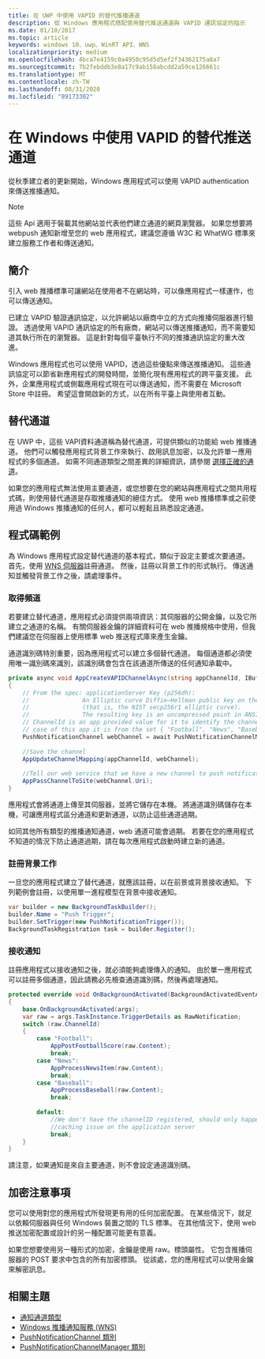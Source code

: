 ```yaml
---
title: 在 UWP 中使用 VAPID 的替代推播通道
description: 從 Windows 應用程式搭配使用替代推送通道與 VAPID 通訊協定的指示
ms.date: 01/10/2017
ms.topic: article
keywords: windows 10、uwp、WinRT API、WNS
localizationpriority: medium
ms.openlocfilehash: 4bca7e4159c0a4950c95d5d5ef2f34362175a8a7
ms.sourcegitcommit: 7b2febddb3e8a17c9ab158abcdd2a59ce126661c
ms.translationtype: MT
ms.contentlocale: zh-TW
ms.lasthandoff: 08/31/2020
ms.locfileid: "89173302"
---
```

# <a name="alternate-push-channels-using-vapid-in-windows"></a>在 Windows 中使用 VAPID 的替代推送通道 
從秋季建立者的更新開始，Windows 應用程式可以使用 VAPID authentication 來傳送推播通知。  

> [!NOTE]
> 這些 Api 適用于裝載其他網站並代表他們建立通道的網頁瀏覽器。  如果您想要將 webpush 通知新增至您的 web 應用程式，建議您遵循 W3C 和 WhatWG 標準來建立服務工作者和傳送通知。

## <a name="introduction"></a>簡介
引入 web 推播標準可讓網站在使用者不在網站時，可以像應用程式一樣運作，也可以傳送通知。

已建立 VAPID 驗證通訊協定，以允許網站以廠商中立的方式向推播伺服器進行驗證。 透過使用 VAPID 通訊協定的所有廠商，網站可以傳送推播通知，而不需要知道其執行所在的瀏覽器。 這是針對每個平臺執行不同的推播通訊協定的重大改進。 

Windows 應用程式也可以使用 VAPID，透過這些優點來傳送推播通知。 這些通訊協定可以節省新應用程式的開發時間，並簡化現有應用程式的跨平臺支援。 此外，企業應用程式或側載應用程式現在可以傳送通知，而不需要在 Microsoft Store 中註冊。 希望這會開啟新的方式，以在所有平臺上與使用者互動。  

## <a name="alternate-channels"></a>替代通道 
在 UWP 中，這些 VAPI資料通道稱為替代通道，可提供類似的功能給 web 推播通道。 他們可以觸發應用程式背景工作來執行、啟用訊息加密，以及允許單一應用程式的多個通道。 如需不同通道類型之間差異的詳細資訊，請參閱 [選擇正確的通道](channel-types.md)。

如果您的應用程式無法使用主要通道，或您想要在您的網站與應用程式之間共用程式碼，則使用替代通道是存取推播通知的絕佳方式。 使用 web 推播標準或之前使用過 Windows 推播通知的任何人，都可以輕鬆且熟悉設定通道。

## <a name="code-example"></a>程式碼範例

為 Windows 應用程式設定替代通道的基本程式，類似于設定主要或次要通道。 首先，使用 [WNS 伺服器](windows-push-notification-services--wns--overview.md)註冊通道。 然後，註冊以背景工作的形式執行。 傳送通知並觸發背景工作之後，請處理事件。  

### <a name="get-a-channel"></a>取得頻道 
若要建立替代通道，應用程式必須提供兩項資訊：其伺服器的公開金鑰，以及它所建立之通道的名稱。 有關伺服器金鑰的詳細資料可在 web 推播規格中使用，但我們建議您在伺服器上使用標準 web 推送程式庫來產生金鑰。  

通道識別碼特別重要，因為應用程式可以建立多個替代通道。 每個通道都必須使用唯一識別碼來識別，該識別碼會包含在該通道所傳送的任何通知承載中。  

```csharp
private async void AppCreateVAPIDChannelAsync(string appChannelId, IBuffer applicationServerKey) 
{ 
    // From the spec: applicationServer Key (p256dh):  
    //               An Elliptic curve Diffie–Hellman public key on the P-256 curve 
    //               (that is, the NIST secp256r1 elliptic curve).   
    //               The resulting key is an uncompressed point in ANSI X9.62 format             
    // ChannelId is an app provided value for it to identify the channel later.  
    // case of this app it is from the set { "Football", "News", "Baseball" } 
    PushNotificationChannel webChannel = await PushNotificationChannelManager.GetDefault().CreateRawPushNotificationChannelWithAlternateKeyForApplicationAsync(applicationServerKey, appChannelId); 
 
    //Save the channel  
    AppUpdateChannelMapping(appChannelId, webChannel); 
             
    //Tell our web service that we have a new channel to push notifications to 
    AppPassChannelToSite(webChannel.Uri); 
} 
```
應用程式會將通道上傳至其伺服器，並將它儲存在本機。 將通道識別碼儲存在本機，可讓應用程式區分通道和更新通道，以防止這些通道過期。

如同其他所有類型的推播通知通道，web 通道可能會過期。 若要在您的應用程式不知道的情況下防止通道過期，請在每次應用程式啟動時建立新的通道。    

### <a name="register-for-a-background-task"></a>註冊背景工作 

一旦您的應用程式建立了替代通道，就應該註冊，以在前景或背景接收通知。 下列範例會註冊，以使用單一進程模型在背景中接收通知。  

```csharp
var builder = new BackgroundTaskBuilder(); 
builder.Name = "Push Trigger"; 
builder.SetTrigger(new PushNotificationTrigger()); 
BackgroundTaskRegistration task = builder.Register(); 
```
### <a name="receive-the-notifications"></a>接收通知 

註冊應用程式以接收通知之後，就必須能夠處理傳入的通知。 由於單一應用程式可以註冊多個通道，因此請務必先檢查通道識別碼，然後再處理通知。  

```csharp
protected override void OnBackgroundActivated(BackgroundActivatedEventArgs args) 
{ 
    base.OnBackgroundActivated(args); 
    var raw = args.TaskInstance.TriggerDetails as RawNotification; 
    switch (raw.ChannelId) 
    { 
        case "Football": 
            AppPostFootballScore(raw.Content); 
            break; 
        case "News": 
            AppProcessNewsItem(raw.Content); 
            break; 
        case "Baseball": 
            AppProcessBaseball(raw.Content); 
            break; 
 
        default: 
            //We don't have the channelID registered, should only happen in the case of a 
            //caching issue on the application server 
            break; 
    }                           
} 
```

請注意，如果通知是來自主要通道，則不會設定通道識別碼。  

## <a name="note-on-encryption"></a>加密注意事項 

您可以使用對您的應用程式所發現更有用的任何加密配置。 在某些情況下，就足以依賴伺服器與任何 Windows 裝置之間的 TLS 標準。 在其他情況下，使用 web 推送加密配置或設計的另一種配置可能更有意義。  

如果您想要使用另一種形式的加密，金鑰是使用 raw。標頭屬性。 它包含推播伺服器的 POST 要求中包含的所有加密標頭。 從該處，您的應用程式可以使用金鑰來解密訊息。  

## <a name="related-topics"></a>相關主題
- [通知通道類型](channel-types.md)
- [Windows 推播通知服務 (WNS)](windows-push-notification-services--wns--overview.md)
- [PushNotificationChannel 類別](/uwp/api/windows.networking.pushnotifications.pushnotificationchannel)
- [PushNotificationChannelManager 類別](/uwp/api/windows.networking.pushnotifications.pushnotificationchannelmanager)